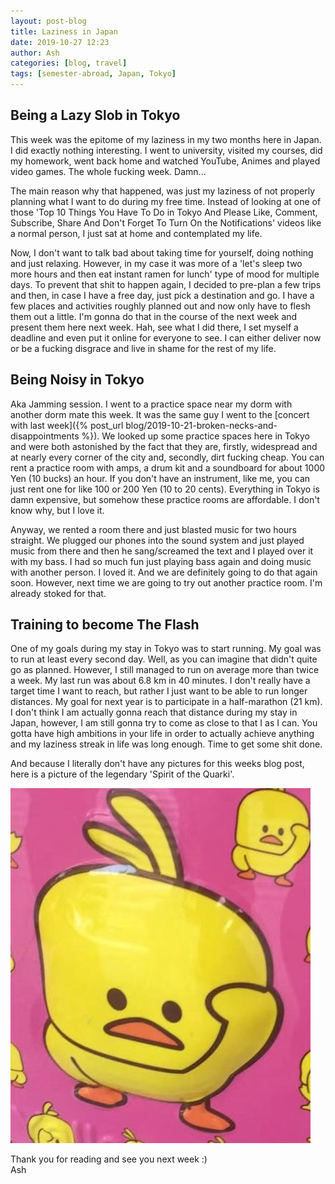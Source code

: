 ```yaml
---
layout: post-blog
title: Laziness in Japan
date: 2019-10-27 12:23
author: Ash
categories: [blog, travel]
tags: [semester-abroad, Japan, Tokyo]
---
```


<!-- more -->

## Being a Lazy Slob in Tokyo

This week was the epitome of my laziness in my two months here in Japan. I did exactly nothing interesting. I went to university, visited my courses, did my homework, went back home and watched YouTube, Animes and played video games. The whole fucking week. Damn...

The main reason why that happened, was just my laziness of not properly planning what I want to do during my free time. Instead of looking at one of those 'Top 10 Things You Have To Do in Tokyo And Please Like, Comment, Subscribe, Share And Don't Forget To Turn On the Notifications' videos like a normal person, I just sat at home and contemplated my life.

Now, I don't want to talk bad about taking time for yourself, doing nothing and just relaxing. However, in my case it was more of a 'let's sleep two more hours and then eat instant ramen for lunch' type of mood for multiple days. To prevent that shit to happen again, I decided to pre-plan a few trips and then, in case I have a free day, just pick a destination and go. I have a few places and activities roughly planned out and now only have to flesh them out a little. I'm gonna do that in the course of the next week and present them here next week. Hah, see what I did there, I set myself a deadline and even put it online for everyone to see. I can either deliver now or be a fucking disgrace and live in shame for the rest of my life.

## Being Noisy in Tokyo

Aka Jamming session. I went to a practice space near my dorm with another dorm mate this week. It was the same guy I went to the [concert with last week]({% post_url blog/2019-10-21-broken-necks-and-disappointments %}). We looked up some practice spaces here in Tokyo and were both astonished by the fact that they are, firstly, widespread and at nearly every corner of the city and, secondly, dirt fucking cheap. You can rent a practice room with amps, a drum kit and a soundboard for about 1000 Yen (10 bucks) an hour. If you don't have an instrument, like me, you can just rent one for like 100 or 200 Yen (10 to 20 cents). Everything in Tokyo is damn expensive, but somehow these practice rooms are affordable. I don't know why, but I love it.

Anyway, we rented a room there and just blasted music for two hours straight. We plugged our phones into the sound system and just played music from there and then he sang/screamed the text and I played over it with my bass. I had so much fun just playing bass again and doing music with another person. I loved it. And we are definitely going to do that again soon. However, next time we are going to try out another practice room. I'm already stoked for that.

## Training to become The Flash

One of my goals during my stay in Tokyo was to start running. My goal was to run at least every second day. Well, as you can imagine that didn't quite go as planned. However, I still managed to run on average more than twice a week. My last run was about 6.8 km in 40 minutes. I don't really have a target time I want to reach, but rather I just want to be able to run longer distances. My goal for next year is to participate in a half-marathon (21 km). I don't think I am actually gonna reach that distance during my stay in Japan, however, I am still gonna try to come as close to that I as I can. You gotta have high ambitions in your life in order to actually achieve anything and my laziness streak in life was long enough. Time to get some shit done.

And because I literally don't have any pictures for this weeks blog post, here is a picture of the legendary 'Spirit of the Quarki'.

![quarki-spirit](/assets/res/blog/2019-10-27-laziness-in-japan/quarki-spirit.jpg)

Thank you for reading and see you next week :)  
Ash
